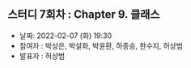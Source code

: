 ## 스터디 7회차 : Chapter 9. 클래스

- 날짜: 2022-02-07 (화) 19:30
- 참여자 : 박상은, 박설화, 박윤환, 하종승, 한수지, 허상범
- 발표자 : 허상범
